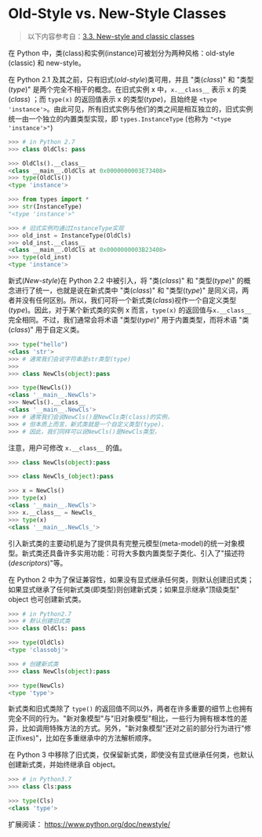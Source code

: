 # Old-Style vs. New-Style Classes

> 以下内容参考自：[3.3. New-style and classic classes](https://docs.python.org/2/reference/datamodel.html#new-style-and-classic-classes)

在 Python 中，类(class)和实例(instance)可被划分为两种风格：old-style (classic) 和 new-style。

在 Python 2.1 及其之前，只有旧式(*old-style*)类可用，并且 "类(*class*)" 和 "类型(*type*)" 是两个完全不相干的概念。在旧式实例 x 中，`x.__class__` 表示 x 的类(*class*) ；而 `type(x)` 的返回值表示 x 的类型(*type*)，且始终是 `<type 'instance'>`。由此可见，所有旧式实例与他们的类之间是相互独立的，旧式实例统一由一个独立的内置类型实现，即  `types.InstanceType` (也称为 `"<type 'instance'>"`)

```python
>>> # in Python 2.7
>>> class OldCls: pass

>>> OldCls().__class__
<class __main__.OldCls at 0x0000000003E73408>
>>> type(OldCls())
<type 'instance'>

>>> from types import *
>>> str(InstanceType)
"<type 'instance'>"

>>> # 旧式实例均通过InstanceType实现
>>> old_inst = InstanceType(OldCls)
>>> old_inst.__class__
<class __main__.OldCls at 0x0000000003B23408>
>>> type(old_inst)
<type 'instance'>
```

新式(*New-style*)在 Python 2.2 中被引入，将 "类(*class*)" 和 "类型(*type*)" 的概念进行了统一，也就是说在新式类中 "类(*class*)" 和 "类型(*type*)" 是同义词，两者并没有任何区别。所以，我们可将一个新式类(*class*)视作一个自定义类型(*type*)。因此，对于某个新式类的实例 x 而言，`type(x)` 的返回值与`x.__class__` 完全相同。不过，我们通常会将术语 "类型(*type*)" 用于内置类型，而将术语 "类(*class*)" 用于自定义类。

```python
>>> type("hello")
<class 'str'>
>>> # 通常我们会说字符串是str类型(type)
>>> 
>>> class NewCls(object):pass

>>> type(NewCls())
<class '__main__.NewCls'>
>>> NewCls().__class__
<class '__main__.NewCls'>
>>> # 通常我们会说NewCls()是NewCls类(class)的实例，
>>> # 但本质上而言，新式类就是一个自定义类型(type)，
>>> # 因此，我们同样可以说NewCls()是NewCls类型，
```

注意，用户可修改 `x.__class__` 的值。

```python
>>> class NewCls(object):pass

>>> class NewCls_(object):pass

>>> x = NewCls()
>>> type(x)
<class '__main__.NewCls'>
>>> x.__class__ = NewCls_
>>> type(x)
<class '__main__.NewCls_'>
```

引入新式类的主要动机是为了提供具有完整元模型(meta-model)的统一对象模型。新式类还具备许多实用功能：可将大多数内置类型子类化、引入了"描述符(*descriptors*)"等。

在 Python 2 中为了保证兼容性，如果没有显式继承任何类，则默认创建旧式类；如果显式继承了任何新式类(即类型)则创建新式类；如果显示继承"顶级类型" object 也可创建新式类。

```python
>>> # in Python2.7
>>> # 默认创建旧式类
>>> class OldCls: pass

>>> type(OldCls)
<type 'classobj'>

>>> # 创建新式类
>>> class NewCls(object):pass

>>> type(NewCls)
<type 'type'>
```

新式类和旧式类除了 `type()` 的返回值不同以外，两者在许多重要的细节上也拥有完全不同的行为。"新对象模型"与"旧对象模型"相比，一些行为拥有根本性的差异，比如调用特殊方法的方式。另外，"新对象模型"还对之前的部分行为进行"修正(fixes)"，比如在多重继承中的方法解析顺序。

在 Python 3 中移除了旧式类，仅保留新式类，即使没有显式继承任何类，也默认创建新式类，并始终继承自 object。

```python
>>> # in Python3.7
>>> class Cls:pass

>>> type(Cls)
<class 'type'>
```

扩展阅读： https://www.python.org/doc/newstyle/